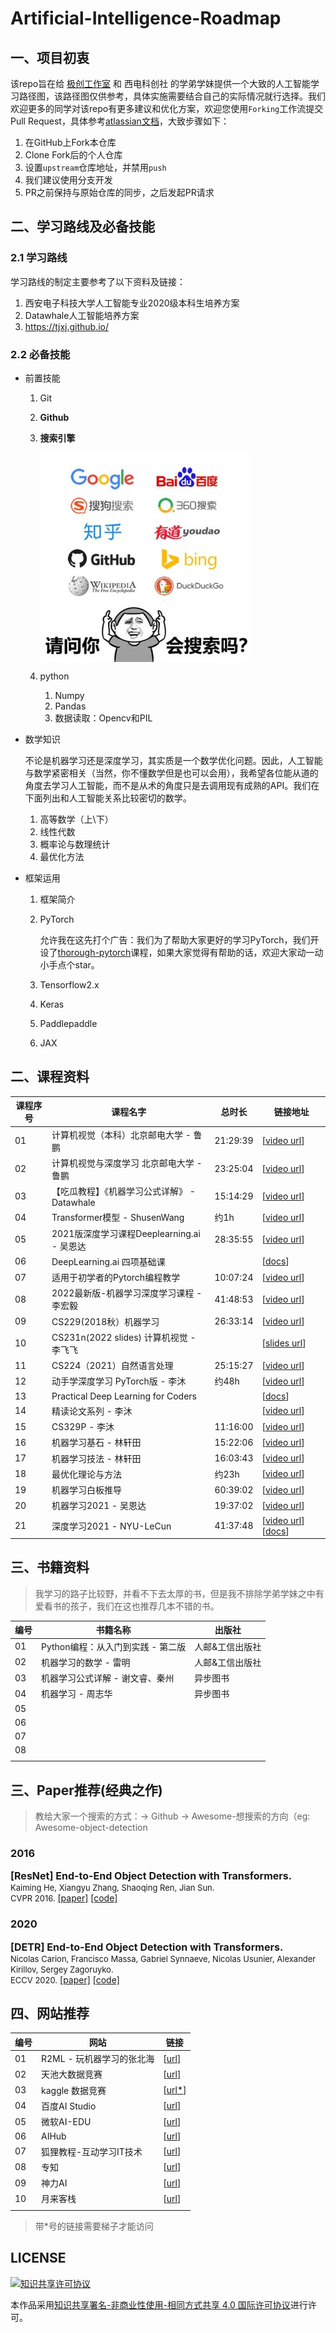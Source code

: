 # Artificial-Intelligence-Roadmap

## 一、项目初衷

该repo旨在给 [极创工作室](https://geek-tech.club) 和 西电科创社 的学弟学妹提供一个大致的人工智能学习路径图，该路径图仅供参考，具体实施需要结合自己的实际情况就行选择。我们欢迎更多的同学对该repo有更多建议和优化方案，欢迎您使用`Forking`工作流提交 Pull Request，具体参考[atlassian文档](https://www.atlassian.com/git/tutorials/comparing-workflows/forking-workflow)，大致步骤如下：

1. 在GitHub上Fork本仓库
2. Clone Fork后的个人仓库
3. 设置`upstream`仓库地址，并禁用`push`
4. 我们建议使用分支开发
5. PR之前保持与原始仓库的同步，之后发起PR请求

## 二、学习路线及必备技能

### 2.1 学习路线

学习路线的制定主要参考了以下资料及链接：

1. 西安电子科技大学人工智能专业2020级本科生培养方案
2. Datawhale人工智能培养方案
3. https://tjxj.github.io/





### 2.2 必备技能

- 前置技能

  1. Git

  2. **Github**

  3. **搜索引擎**

     <img src="./figures/meme.jpg" align="center" style="zoom:67%;" />

  4. python

     1. Numpy
     2. Pandas
     3. 数据读取：Opencv和PIL

- 数学知识

  不论是机器学习还是深度学习，其实质是一个数学优化问题。因此，人工智能与数学紧密相关（当然，你不懂数学但是也可以会用），我希望各位能从道的角度去学习人工智能，而不是从术的角度只是去调用现有成熟的API。我们在下面列出和人工智能关系比较密切的数学。

  1. 高等数学（上\下）
  2. 线性代数
  3. 概率论与数理统计
  4. 最优化方法

- 框架运用

  1. 框架简介

  2. PyTorch

     允许我在这先打个广告：我们为了帮助大家更好的学习PyTorch，我们开设了[thorough-pytorch](https://github.com/datawhalechina/thorough-pytorch)课程，如果大家觉得有帮助的话，欢迎大家动一动小手点个star。	

  3. Tensorflow2.x

  4. Keras

  5. Paddlepaddle

  6. JAX

## 二、课程资料

| 课程序号 | 课程名字                                     | 总时长   | 链接地址                                                     |
| -------- | -------------------------------------------- | -------- | ------------------------------------------------------------ |
| 01       | 计算机视觉（本科）北京邮电大学 - 鲁鹏        | 21:29:39 | [[video url](https://www.bilibili.com/video/BV1nz4y197Qv?spm_id_from=333.337.search-card.all.click&vd_source=206566e58b9a1dbba8404cfac33ee816)] |
| 02       | 计算机视觉与深度学习 北京邮电大学 - 鲁鹏     | 23:25:04 | [[video url](https://www.bilibili.com/video/BV1V54y1B7K3?spm_id_from=333.337.search-card.all.click&vd_source=206566e58b9a1dbba8404cfac33ee816)] |
| 03       | 【吃瓜教程】《机器学习公式详解》 - Datawhale | 15:14:29 | [[video url](https://www.bilibili.com/video/BV1Mh411e7VU?spm_id_from=333.337.search-card.all.click)] |
| 04       | Transformer模型 - ShusenWang                 | 约1h     | [[video url](https://space.bilibili.com/1369507485/favlist?fid=1242263885&ftype=create)] |
| 05       | 2021版深度学习课程Deeplearning.ai - 吴恩达   | 28:35:55 | [[video url](http://xn--2021Deeplearning-lx0zk18e7h5aounuwinv1f93uays6be17f9mua.ai)] |
| 06       | DeepLearning.ai 四项基础课                   |          | [[docs](http://DeepLearning.ai)]                             |
| 07       | 适用于初学者的Pytorch编程教学                | 10:07:24 | [[video url](https://www.bilibili.com/video/BV15K411N7CF?spm_id_from=333.337.search-card.all.click&vd_source=206566e58b9a1dbba8404cfac33ee816)] |
| 08       | 2022最新版-机器学习深度学习课程 - 李宏毅     | 41:48:53 | [[video url](https://www.bilibili.com/video/BV1m3411p7wD?spm_id_from=333.337.search-card.all.click&vd_source=206566e58b9a1dbba8404cfac33ee816)] |
| 09       | CS229(2018秋）机器学习                       | 26:33:14 | [[video url](https://www.bilibili.com/video/BV1Et4y1U7WB?spm_id_from=333.337.search-card.all.click&vd_source=206566e58b9a1dbba8404cfac33ee816)] |
| 10       | CS231n(2022 slides) 计算机视觉 - 李飞飞      |          | [[slides url](http://cs231n.stanford.edu/slides/2022/)]      |
| 11       | CS224（2021）自然语言处理                    | 25:15:27 | [[video url](https://www.bilibili.com/video/BV18Y411p79k?spm_id_from=333.337.search-card.all.click)] |
| 12       | 动手学深度学习 PyTorch版 - 李沐              | 约48h    | [[video url](https://space.bilibili.com/1567748478)]         |
| 13       | Practical Deep Learning for Coders           |          | [[docs](https://course.fast.ai/)]                            |
| 14       | 精读论文系列 - 李沐                          |          | [[video url](https://space.bilibili.com/1567748478/channel/collectiondetail?sid=32744)] |
| 15       | CS329P - 李沐                                | 11:16:00 | [[video url](https://space.bilibili.com/1567748478/channel/collectiondetail?sid=28144)] |
| 16       | 机器学习基石 - 林轩田                        | 15:22:06 | [[video url](https://www.bilibili.com/video/BV1Cx411i7op?spm_id_from=333.337.search-card.all.click&vd_source=206566e58b9a1dbba8404cfac33ee816)] |
| 17       | 机器学习技法 - 林轩田                        | 16:03:43 | [[video url](https://www.bilibili.com/video/BV1ut41197F6?spm_id_from=333.337.search-card.all.click)] |
| 18       | 最优化理论与方法                             | 约23h    | [[video url](https://space.bilibili.com/507629580?spm_id_from=333.337.search-card.all.click)] |
| 19       | 机器学习白板推导                             | 60:39:02 | [[video url](https://www.bilibili.com/video/BV1aE411o7qd?spm_id_from=333.337.search-card.all.click&vd_source=206566e58b9a1dbba8404cfac33ee816)] |
| 20       | 机器学习2021 - 吴恩达                        | 19:37:02 | [[video url](https://www.bilibili.com/video/BV1Pa411X76s?spm_id_from=333.337.search-card.all.click&vd_source=206566e58b9a1dbba8404cfac33ee816)] |
| 21       | 深度学习2021 - NYU-LeCun                     | 41:37:48 | [[video url](https://www.bilibili.com/video/BV1kq4y137XV?spm_id_from=333.337.search-card.all.click&vd_source=206566e58b9a1dbba8404cfac33ee816)] [[docs](https://atcold.github.io/pytorch-Deep-Learning/zh/)] |



## 三、书籍资料

> 我学习的路子比较野，并看不下去太厚的书，但是我不排除学弟学妹之中有爱看书的孩子，我们在这也推荐几本不错的书。

| 编号 | 书籍名称                          | 出版社          |
| ---- | --------------------------------- | --------------- |
| 01   | Python编程：从入门到实践 - 第二版 | 人邮&工信出版社 |
| 02   | 机器学习的数学 - 雷明             | 人邮&工信出版社 |
| 03   | 机器学习公式详解 - 谢文睿、秦州   | 异步图书        |
| 04   | 机器学习 - 周志华                 | 异步图书        |
| 05   |                                   |                 |
| 06   |                                   |                 |
| 07   |                                   |                 |
| 08   |                                   |                 |
|      |                                   |                 |



## 三、Paper推荐(经典之作)

> 教给大家一个搜索的方式：-> Github -> Awesome-想搜索的方向（eg: Awesome-object-detection

### 2016

<p>
<font size=3><b>[ResNet] End-to-End Object Detection with Transformers.</b></font>
<br>
<font size=2>Kaiming He, Xiangyu Zhang, Shaoqing Ren, Jian Sun.</font>
<br>
<font size=2>CVPR 2016.</font>
<a href='https://arxiv.org/abs/1512.03385'>[paper]</a> <a href='https://github.com/pytorch/vision/blob/main/torchvision/models/resnet.py'>[code]</a>    
</p>

### 2020

<p>
<font size=3><b>[DETR] End-to-End Object Detection with Transformers.</b></font>
<br>
<font size=2>Nicolas Carion, Francisco Massa, Gabriel Synnaeve, Nicolas Usunier, Alexander Kirillov, Sergey Zagoruyko.</font>
<br>
<font size=2>ECCV 2020.</font>
<a href='https://arxiv.org/abs/2005.12872'>[paper]</a> <a href='https://github.com/facebookresearch/detr'>[code]</a>    
</p>



## 四、网站推荐

| 编号 | 网站                      | 链接                                                         |
| ---- | ------------------------- | ------------------------------------------------------------ |
| 01   | R2ML - 玩机器学习的张北海 | [[url](https://tjxj.github.io/)]                             |
| 02   | 天池大数据竞赛            | [[url](https://tianchi.aliyun.com/competition/gameList/activeList)] |
| 03   | kaggle 数据竞赛           | [[url*](https://www.kaggle.com/)]                            |
| 04   | 百度AI Studio             | [[url](https://aistudio.baidu.com/aistudio/index)]           |
| 05   | 微软AI-EDU                | [[url](https://microsoft.github.io/ai-edu/index.html)]       |
| 06   | AIHub                     | [[url](https://www.kuxai.com/)]                              |
| 07   | 狐狸教程-互动学习IT技术   | [[url](https://www.freeaihub.com/)]                          |
| 08   | 专知                      | [[url](https://www.zhuanzhi.ai/?from=www.ainav.cn)]          |
| 09   | 神力AI                    | [[url](https://manaai.cn/)]                                  |
| 10   | 月来客栈                  | [[url](https://www.ylkz.life/)]                              |
|      |                           |                                                              |

> 带*号的链接需要梯子才能访问

## LICENSE

 <a rel="license" href="http://creativecommons.org/licenses/by-nc-sa/4.0/"><img alt="知识共享许可协议" style="border-width:0" src="https://img.shields.io/badge/license-CC%20BY--NC--SA%204.0-lightgrey" /></a>

本作品采用<a rel="license" href="http://creativecommons.org/licenses/by-nc-sa/4.0/">知识共享署名-非商业性使用-相同方式共享 4.0 国际许可协议</a>进行许可。

